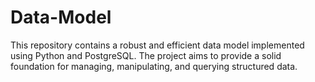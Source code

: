 # Data-Model
This repository contains a robust and efficient data model implemented using Python and PostgreSQL. The project aims to provide a solid foundation for managing, manipulating, and querying structured data.
